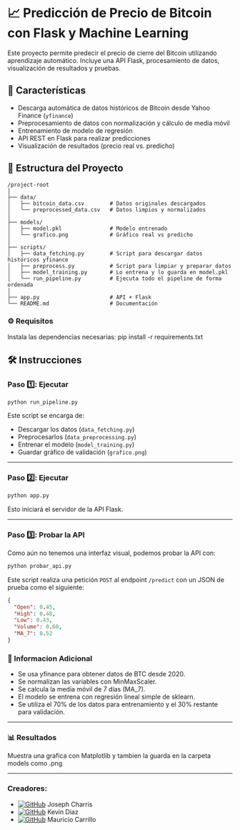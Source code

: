 


# 📈 Predicción de Precio de Bitcoin con Flask y Machine Learning

Este proyecto permite predecir el precio de cierre del Bitcoin utilizando aprendizaje automático. Incluye una API Flask, procesamiento de datos, visualización de resultados y pruebas.

## 🚀 Características

- Descarga automática de datos históricos de Bitcoin desde Yahoo Finance (`yfinance`)
- Preprocesamiento de datos con normalización y cálculo de media móvil
- Entrenamiento de modelo de regresión
- API REST en Flask para realizar predicciones
- Visualización de resultados (precio real vs. predicho)

## 🧠 Estructura del Proyecto

```
/project-root
│
├── data/
│   ├── bitcoin_data.csv        # Datos originales descargados
│   └── preprocessed_data.csv   # Datos limpios y normalizados
│
├── models/
│   ├── model.pkl               # Modelo entrenado
│   └── grafico.png             # Gráfico real vs predicho
│
├── scripts/
│   ├── data_fetching.py        # Script para descargar datos históricos yfinance
│   ├── preprocess.py           # Script para limpiar y preparar datos
│   ├── model_training.py       # Lo entrena y lo guarda en model.pkl
│   └── run_pipeline.py         # Ejecuta todo el pipeline de forma ordenada
│
├── app.py                      # API + Flask
└── README.md                   # Documentación
```


### ⚙️ Requisitos
Instala las dependencias necesarias:
pip install -r requirements.txt

## 🛠 Instrucciones

### Paso 1️⃣: Ejecutar

```bash
python run_pipeline.py
```

Este script se encarga de:

- Descargar los datos (`data_fetching.py`)
- Preprocesarlos (`data_preprocessing.py`)
- Entrenar el modelo (`model_training.py`)
- Guardar gráfico de validación (`grafico.png`)

---

### Paso 2️⃣: Ejecutar

```bash
python app.py
```

Esto iniciará el servidor de la API Flask.

---

### Paso 3️⃣: Probar la API

Como aún no tenemos una interfaz visual, podemos probar la API con:

```bash
python probar_api.py
```

Este script realiza una petición `POST` al endpoint `/predict` con un JSON de prueba como el siguiente:

```json
{
  "Open": 0.45,
  "High": 0.48,
  "Low": 0.43,
  "Volume": 0.60,
  "MA_7": 0.52
}
```


### 🧠 Informacion Adicional
- Se usa yfinance para obtener datos de BTC desde 2020.
- Se normalizan las variables con MinMaxScaler.
- Se calcula la media móvil de 7 días (MA_7).
- El modelo se entrena con regresión lineal simple de sklearn.
- Se utiliza el 70% de los datos para entrenamiento y el 30% restante para validación.

---

### 📊 Resultados
Muestra una grafica con Matplotlib y tambien la guarda en la carpeta models como .png

---

### Creadores:
- [![GitHub](https://img.shields.io/badge/GitHub-black?logo=github&style=flat-square)](https://github.com/jcharris37) Joseph Charris  
- [![GitHub](https://img.shields.io/badge/GitHub-black?logo=github&style=flat-square)](https://github.com/Kevinddg04) Kevin Diaz
- [![GitHub](https://img.shields.io/badge/GitHub-black?logo=github&style=flat-square)](https://github.com/MauroC18) Mauricio Carrillo





          
